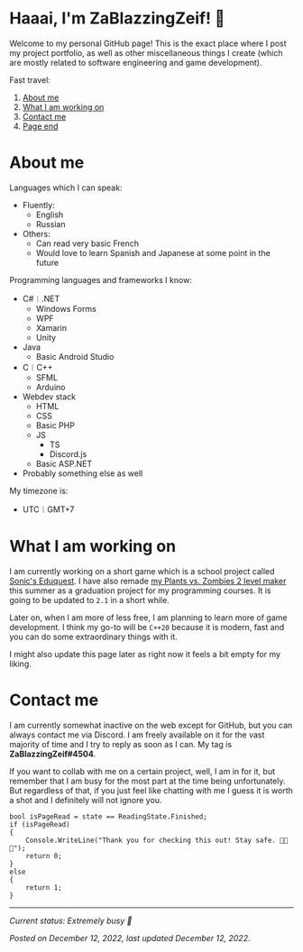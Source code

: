 # Haaai, I'm ZaBlazzingZeif! 👋
Welcome to my personal GitHub page!
This is the exact place where I post my project portfolio, as well as other miscellaneous things I create (which are mostly related to software engineering and game development).

Fast travel:
1. [About me](#AboutMe)
2. [What I am working on](#Work)
3. [Contact me](#Contact)
4. [Page end](#End)

# <a name="AboutMe"></a>About me
Languages which I can speak:
+ Fluently:
    + English
    + Russian
+ Others:
    + Can read very basic French
    + Would love to learn Spanish and Japanese at some point in the future

Programming languages and frameworks I know:
+ C#︱.NET
    + Windows Forms
    + WPF
    + Xamarin
    + Unity
+ Java
    + Basic Android Studio
+ C︱C++
    + SFML
    + Arduino
+ Webdev stack
    + HTML
    + CSS
    + Basic PHP
    + JS
        + TS
        + Discord.js
    + Basic ASP&#46;NET
+ Probably something else as well

My timezone is:
+ UTC︱GMT+7

# <a name="#Work"></a>What I am working on
I am currently working on a short game which is a school project called [Sonic's Eduquest](https://github.com/ZaBlazzingZeif/SonicEduquest).
I have also remade [my Plants vs. Zombies 2 level maker](https://github.com/ZaBlazzingZeif/LevelEditor) this summer as a graduation project for my programming courses. It is going to be updated to `2.1` in a short while.

Later on, when I am more of less free, I am planning to learn more of game development. I think my go-to will be `C++20` because it is modern, fast and you can do some extraordinary things with it.

I might also update this page later as right now it feels a bit empty for my liking.

# <a name="#Contact"></a>Contact me
I am currently somewhat inactive on the web except for GitHub, but you can always contact me via Discord. I am freely available on it for the vast majority of time and I try to reply as soon as I can.
My tag is **ZaBlazzingZeif#4504**.

If you want to collab with me on a certain project, well, I am in for it, but remember that I am busy for the most part at the time being unfortunately.
But regardless of that, if you just feel like chatting with me I guess it is worth a shot and I definitely will not ignore you.

<a name="#End"></a>

    bool isPageRead = state == ReadingState.Finished;
    if (isPageRead)
    {
        Console.WriteLine("Thank you for checking this out! Stay safe. 🧡💚💜");
        return 0;
    }
    else
    {
        return 1;
    }

***

*Current status: Extremely busy 🔴*

*Posted on December 12, 2022, last updated December 12, 2022.*
